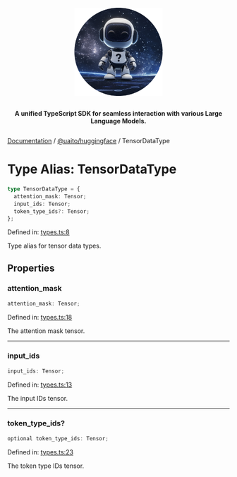 <div style="display:flex; flex-direction:column; align-items:center;">
<p align="center">
  <img src="../UAITO.png" alt="UAITO Logo" width="200"/>
</p>

<p align="center">
  <strong>A unified TypeScript SDK for seamless interaction with various Large Language Models.</strong>
</p>
</div>

[Documentation](README.md) / [@uaito/huggingface](@uaito.huggingface.md) / TensorDataType

# Type Alias: TensorDataType

```ts
type TensorDataType = {
  attention_mask: Tensor;
  input_ids: Tensor;
  token_type_ids?: Tensor;
};
```

Defined in: [types.ts:8](https://github.com/elribonazo/uaito/blob/f50af9c23a209ce85686520f5eabe299746170ce/packages/huggingFace/src/types.ts#L8)

Type alias for tensor data types.

## Properties

### attention\_mask

```ts
attention_mask: Tensor;
```

Defined in: [types.ts:18](https://github.com/elribonazo/uaito/blob/f50af9c23a209ce85686520f5eabe299746170ce/packages/huggingFace/src/types.ts#L18)

The attention mask tensor.

***

### input\_ids

```ts
input_ids: Tensor;
```

Defined in: [types.ts:13](https://github.com/elribonazo/uaito/blob/f50af9c23a209ce85686520f5eabe299746170ce/packages/huggingFace/src/types.ts#L13)

The input IDs tensor.

***

### token\_type\_ids?

```ts
optional token_type_ids: Tensor;
```

Defined in: [types.ts:23](https://github.com/elribonazo/uaito/blob/f50af9c23a209ce85686520f5eabe299746170ce/packages/huggingFace/src/types.ts#L23)

The token type IDs tensor.
